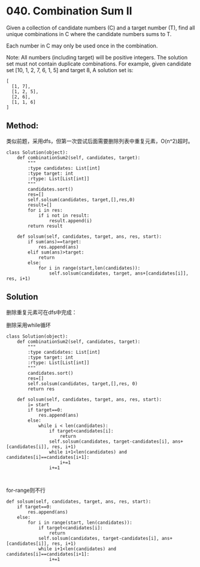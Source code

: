 # 040. Combination Sum II

Given a collection of candidate numbers (C) and a target number (T), find all unique combinations in C where the candidate numbers sums to T.

Each number in C may only be used once in the combination.

Note:
All numbers (including target) will be positive integers.
The solution set must not contain duplicate combinations.
For example, given candidate set [10, 1, 2, 7, 6, 1, 5] and target 8, 
A solution set is: 

    [
      [1, 7],
      [1, 2, 5],
      [2, 6],
      [1, 1, 6]
    ]
   
## Method:
类似前题，采用dfs，但第一次尝试后面需要删除列表中重复元素，O(n^2)超时。

    class Solution(object):
        def combinationSum2(self, candidates, target):
            """
            :type candidates: List[int]
            :type target: int
            :rtype: List[List[int]]
            """
            candidates.sort()
            res=[]
            self.solsum(candidates, target,[],res,0)
            result=[]
            for i in res:
                if i not in result:
                    result.append(i)
            return result
            
        def solsum(self, candidates, target, ans, res, start):
            if sum(ans)==target:
                res.append(ans)
            elif sum(ans)>target:
                return
            else:
                for i in range(start,len(candidates)):
                    self.solsum(candidates, target, ans+[candidates[i]], res, i+1)
            
            
## Solution
删除重复元素可在dfs中完成：

删除采用while循环

```
class Solution(object):
    def combinationSum2(self, candidates, target):
        """
        :type candidates: List[int]
        :type target: int
        :rtype: List[List[int]]
        """
        candidates.sort()
        res=[]
        self.solsum(candidates, target,[],res, 0)
        return res
        
    def solsum(self, candidates, target, ans, res, start):
        i= start
        if target==0:
            res.append(ans)
        else:
            while i < len(candidates):
                if target<candidates[i]:
                    return
                self.solsum(candidates, target-candidates[i], ans+[candidates[i]], res, i+1)
                while i+1<len(candidates) and candidates[i]==candidates[i+1]:
                    i+=1
                i+=1
                
        
```
for-range则不行

    def solsum(self, candidates, target, ans, res, start):
        if target==0:
            res.append(ans)
        else:
            for i in range(start, len(candidates)):
                if target<candidates[i]:
                    return
                self.solsum(candidates, target-candidates[i], ans+[candidates[i]], res, i+1)
                while i+1<len(candidates) and candidates[i]==candidates[i+1]:
                    i+=1